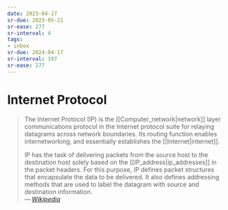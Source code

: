 ```yaml
---
date: 2023-04-17
sr-due: 2023-05-21
sr-ease: 277
sr-interval: 4
tags:
- inbox
sr-due: 2024-04-17
sr-interval: 197
sr-ease: 277
---
```


# Internet Protocol

> The Internet Protocol (IP) is the [[Computer_network|network]] layer
> communications protocol in the Internet protocol suite for relaying datagrams
> across network boundaries. Its routing function enables internetworking, and
> essentially establishes the [[Internet|internet]].
>
> IP has the task of delivering packets from the source host to the destination
> host solely based on the [[IP_address|ip_addresses]] in the packet headers.
> For this purpose, IP defines packet structures that encapsulate the data to be
> delivered. It also defines addressing methods that are used to label the
> datagram with source and destination information.\
> — <cite>[Wikipedia](https://en.wikipedia.org/wiki/Internet_Protocol)</cite>

